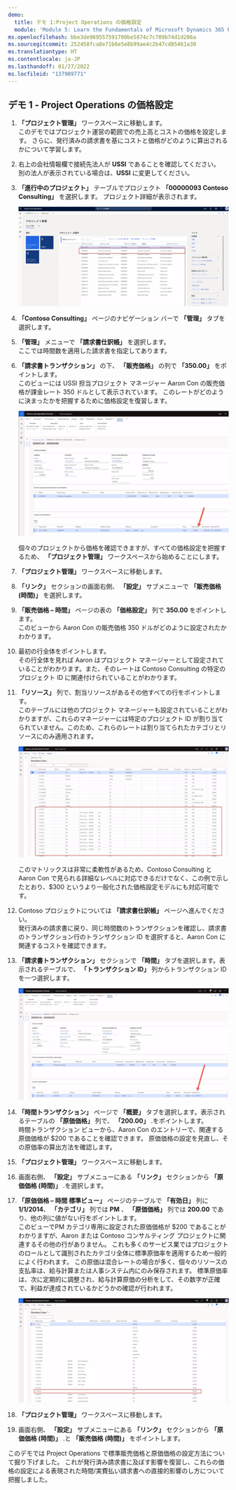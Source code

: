 ```yaml
---
demo:
  title: デモ 1:Project Operations の価格設定
  module: 'Module 5: Learn the Fundamentals of Microsoft Dynamics 365 Project Operations'
ms.openlocfilehash: bbe3de969557591700be5874c7c709b74d1d286a
ms.sourcegitcommit: 252458fca8e71b6e5e8b99ae4c2b47cd85461a30
ms.translationtype: HT
ms.contentlocale: ja-JP
ms.lasthandoff: 01/27/2022
ms.locfileid: "137909771"
---
```

## <a name="demo-1---project-operations-pricing"></a>デモ 1 - Project Operations の価格設定

1. **「プロジェクト管理」** ワークスペースに移動します。  
    このデモではプロジェクト運営の範囲での売上高とコストの価格を設定します。 さらに、発行済みの請求書を基にコストと価格がどのように算出されるかについて学習します。

1. 右上の会社情報欄で接続先法人が **USSI** であることを確認してください。  
    別の法人が表示されている場合は、**USSI** に変更してください。

1. **「進行中のプロジェクト」** テーブルでプロジェクト **「00000093 Contoso Consulting」** を選択します。 プロジェクト詳細が表示されます。

    ![進行中のプロジェクト テーブルに Contoso Consulting が強調表示されているプロジェクト管理ワークスペースのスクリーンショット。](./media/projops_prices_1_selecting_contoso_consulting.png)

1. **「Contoso Consulting」** ページのナビゲーション バーで **「管理」** タブを選択します。

1. **「管理」** メニューで **「請求書仕訳帳」** を選択します。  
    ここでは時間数を適用した請求書を指定してあります。

1. **「請求書トランザクション」** の下、 **「販売価格」** の列で **「350.00」** をポイントします。  
    このビューには USSI 担当プロジェクト マネージャー Aaron Con の販売価格が課金レート 350 ドルとして表示されています。 このレートがどのように決まったかを把握するために価格設定を復習します。

    ![販売価格の列で 350 の値が強調表示されている請求書仕訳帳のスクリーンショット。](./media/projops_prices_2_point_to_350.png)  

    個々のプロジェクトから価格を確認できますが、すべての価格設定を把握するため、 **「プロジェクト管理」** ワークスペースから始めることにします。

1. **「プロジェクト管理」** ワークスペースに移動します。

1. **「リンク」** セクションの画面右側、 **「設定」** サブメニューで **「販売価格 (時間)」** を選択します。

1. **「販売価格 – 時間」** ページの表の **「価格設定」** 列で **350.00** をポイントします。  
このビューから Aaron Con の販売価格 350 ドルがどのように設定されたかわかります。

1. 最初の行全体をポイントします。  
    その行全体を見れば Aaron はプロジェクト マネージャーとして設定されていることがわかります。また、そのレートは Contoso Consulting の特定のプロジェクト ID に関連付けられていることがわかります。

1. **「リソース」** 列で、割当リソースがあるその他すべての行をポイントします。  
    このテーブルには他のプロジェクト マネージャーも設定されていることがわかりますが、これらのマネージャーには特定のプロジェクト ID が割り当てられていません。このため、これらのレートは割り当てられたカテゴリとリソースにのみ適用されます。

    ![テーブルで割り当てリソースがあるすべての行が強調表示されている「販売価格 - 時間数」ページのスクリーンショット。](./media/projops_prices_3_resources_table.png)  

    このマトリックスは非常に柔軟性があるため、Contoso Consulting と Aaron Con で見られる詳細なレベルに対応できるだけでなく、この例で示したとおり、$300 というより一般化された価格設定モデルにも対応可能です。

1. Contoso プロジェクトについては **「請求書仕訳帳」** ページへ進んでください。  
    発行済みの請求書に戻り、同じ時間数のトランザクションを確認し、請求書のトランザクション行のトランザクション ID を選択すると、Aaron Con に関連するコストを確認できます。

1. **「請求書トランザクション」** セクションで **「時間」** タブを選択します。表示されるテーブルで、 **「トランザクション ID」** 列からトランザクション ID を一つ選択します。

    ![「トランザクション ID 」列が強調表示された請求書仕訳帳ページのスクリーンショット。](./media/projops_prices_4_select_a_transaction_id.png)

1. **「時間トランザクション」** ページで **「概要」** タブを選択します。表示されるテーブルの **「原価価格」** 列で、 **「200.00」** .をポイントします。  
    時間トランザクション ビューから、Aaron Con のエントリーで、関連する原価価格が $200 であることを確認できます。 原価価格の設定を見直し、その原価率の算出方法を確認します。

1. **「プロジェクト管理」** ワークスペースに移動します。

1. 画面右側、 **「設定」** サブメニューにある **「リンク」** セクションから **「原価価格 (時間)」** .を選択します。

1. **「原価価格 – 時間 標準ビュー」** ページのテーブルで **「有効日」** 列に **1/1/2014**、 **「カテゴリ」** 列では **PM** 、 **「原価価格」** 列では **200.00** であり、他の列に値がない行をポイントします。  
    このビューでPM カテゴリ専用に設定された原価価格が $200 であることがわかりますが、Aaron または Contoso コンサルティング プロジェクトに関連するその他の行がありません。 これも多くのサービス業ではプロジェクトのロールとして識別されたカテゴリ全体に標準原価率を適用するため一般的によく行われます。 この原価は混合レートの場合が多く、個々のリソースの支払率は、給与計算または人事システム内にのみ保存されます。 標準原価率は、次に定期的に調整され、給与計算原価の分析をして、その数字が正確で、利益が達成されているかどうかの確認が行われます。

    ![PM の価格設定を強調表示した原価価格 - 時間テーブルののスクリーンショット。](./media/projops_prices_5_cost_price_hour_table.png)

1. **「プロジェクト管理」** ワークスペースに移動します。

1. 画面右側、 **「設定」** サブメニューにある **「リンク」** セクションから **「原価価格 (時間)」** .と **「販売価格 (時間)」** をポイントします。  

このデモでは Project Operations で標準販売価格と原価価格の設定方法について掘り下げました。 これが発行済み請求書に及ぼす影響を復習し、これらの価格の設定による表現された時間/実費払い請求書への直接的影響のし方について把握しました。
